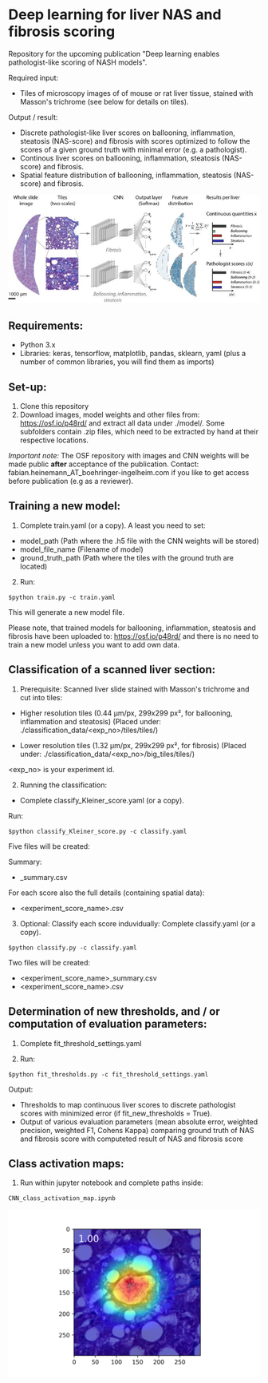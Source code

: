 # Deep learning for liver NAS and fibrosis scoring

Repository for the upcoming publication "Deep learning enables pathologist-like scoring of NASH models".

Required input:
- Tiles of microscopy images of of mouse or rat liver tissue, stained with Masson's trichrome (see below for details on tiles).

Output / result: 
- Discrete pathologist-like liver scores on ballooning, inflammation, steatosis (NAS-score) and fibrosis with scores optimized to follow the scores of a given ground truth with minimal error (e.g. a pathologist).
- Continous liver scores on ballooning, inflammation, steatosis (NAS-score) and fibrosis.
- Spatial feature distribution of ballooning, inflammation, steatosis (NAS-score) and fibrosis.

![alt text](https://github.com/FabianHeinemann/Deep_learning_for_liver_NAS_and_fibrosis_scoring/blob/master/image/Fig1_for_GIT.png)

## Requirements:

- Python 3.x
- Libraries: keras, tensorflow, matplotlib, pandas, sklearn, yaml (plus a number of common libraries, you will find them as imports)

## Set-up:

1. Clone this repository
2. Download images, model weights and other files from: https://osf.io/p48rd/ and extract all data under ./model/. Some subfolders contain .zip files, which need to be extracted by hand at their respective locations.

*Important note:* The OSF repository with images and CNN weights will be made public <b>after</b> acceptance of the publication. Contact: fabian.heinemann_AT_boehringer-ingelheim.com if you like to get access before publication (e.g as a reviewer).

## Training a new model:

1. Complete train.yaml (or a copy). A least you need to set:
* model_path (Path where the .h5 file with the CNN weights will be stored)
* model_file_name (Filename of model)
* ground_truth_path (Path where the tiles with the ground truth are located)

2. Run:
``` 
$python train.py -c train.yaml
```
This will generate a new model file.

Please note, that trained models for ballooning, inflammation, steatosis and fibrosis have been uploaded to: https://osf.io/p48rd/ and there is no need to train a new model unless you want to add own data.
 
## Classification of a scanned liver section:

1. Prerequisite: 
Scanned liver slide stained with Masson's trichrome and cut into tiles:
* Higher resolution tiles (0.44 µm/px, 299x299 px², for ballooning, inflammation and steatosis)
(Placed under: ./classification_data/<exp_no>/tiles/tiles/)

* Lower resolution tiles (1.32 µm/px, 299x299 px², for fibrosis)
(Placed under: ./classification_data/<exp_no>/big_tiles/tiles/)

 <exp_no> is your experiment id.


2. Running the classification:

- Complete classify_Kleiner_score.yaml (or a copy).

Run:
``` 
$python classify_Kleiner_score.py -c classify.yaml
```
Five files will be created:

Summary:
* <experiment>_summary.csv

For each score also the full details (containing spatial data):
* <experiment_score_name>.csv

3. Optional: Classify each score induvidually:
Complete classify.yaml (or a copy).

``` 
$python classify.py -c classify.yaml
```
Two files will be created:
* <experiment_score_name>_summary.csv
* <experiment_score_name>.csv

## Determination of new thresholds, and / or computation of evaluation parameters:

1. Complete fit_threshold_settings.yaml

2. Run:
``` 
$python fit_thresholds.py -c fit_threshold_settings.yaml
```

Output: 
* Thresholds to map continuous liver scores to discrete pathologist scores with minimized error (if fit_new_thresholds = True).
* Output of various evaluation parameters (mean absolute error, weighted precision, weighted F1, Cohens Kappa) comparing ground truth of NAS and fibrosis score with computeted result of NAS and fibrosis score

## Class activation maps:

1. Run within jupyter notebook and complete paths inside:
```
CNN_class_activation_map.ipynb
```
![alt text](https://github.com/FabianHeinemann/Deep_learning_for_liver_NAS_and_fibrosis_scoring/blob/master/class_activation_map_images/test/16_224_606_47_24_cam.png)
